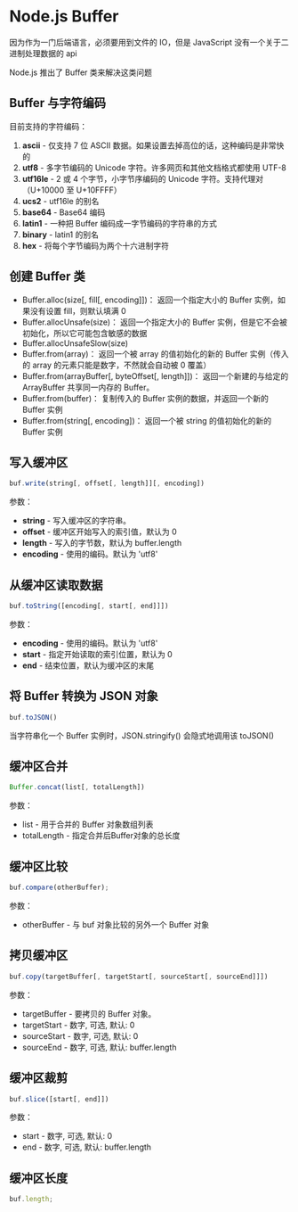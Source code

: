 # Node.js Buffer

因为作为一门后端语言，必须要用到文件的 IO，但是 JavaScript 没有一个关于二进制处理数据的 api

Node.js 推出了 Buffer 类来解决这类问题

## Buffer 与字符编码

目前支持的字符编码：
1. **ascii** - 仅支持 7 位 ASCII 数据。如果设置去掉高位的话，这种编码是非常快的
2. **utf8** - 多字节编码的 Unicode 字符。许多网页和其他文档格式都使用 UTF-8 
3. **utf16le** - 2 或 4 个字节，小字节序编码的 Unicode 字符。支持代理对（U+10000 至 U+10FFFF）
4. **ucs2** - utf16le 的别名
5. **base64** - Base64 编码
6. **latin1** - 一种把 Buffer 编码成一字节编码的字符串的方式
7. **binary** - latin1 的别名
8. **hex** - 将每个字节编码为两个十六进制字符

## 创建 Buffer 类

- Buffer.alloc(size[, fill[, encoding]])： 返回一个指定大小的 Buffer 实例，如果没有设置 fill，则默认填满 0
- Buffer.allocUnsafe(size)： 返回一个指定大小的 Buffer 实例，但是它不会被初始化，所以它可能包含敏感的数据
- Buffer.allocUnsafeSlow(size)
- Buffer.from(array)： 返回一个被 array 的值初始化的新的 Buffer 实例（传入的 array 的元素只能是数字，不然就会自动被 0 覆盖）
- Buffer.from(arrayBuffer[, byteOffset[, length]])： 返回一个新建的与给定的 ArrayBuffer 共享同一内存的 Buffer。
- Buffer.from(buffer)： 复制传入的 Buffer 实例的数据，并返回一个新的 Buffer 实例
- Buffer.from(string[, encoding])： 返回一个被 string 的值初始化的新的 Buffer 实例

## 写入缓冲区

```js
buf.write(string[, offset[, length]][, encoding])
```

参数：
- **string** - 写入缓冲区的字符串。
- **offset** - 缓冲区开始写入的索引值，默认为 0 
- **length** - 写入的字节数，默认为 buffer.length
- **encoding** - 使用的编码。默认为 'utf8' 


## 从缓冲区读取数据

```js
buf.toString([encoding[, start[, end]]])
```

参数：
- **encoding** - 使用的编码。默认为 'utf8' 
- **start** - 指定开始读取的索引位置，默认为 0
- **end** - 结束位置，默认为缓冲区的末尾


## 将 Buffer 转换为 JSON 对象

```js
buf.toJSON()
```

当字符串化一个 Buffer 实例时，JSON.stringify() 会隐式地调用该 toJSON()

## 缓冲区合并

```js
Buffer.concat(list[, totalLength])
```

参数：
- list - 用于合并的 Buffer 对象数组列表
- totalLength - 指定合并后Buffer对象的总长度

## 缓冲区比较

```js
buf.compare(otherBuffer);
```

参数：
- otherBuffer - 与 buf 对象比较的另外一个 Buffer 对象 


## 拷贝缓冲区

```js
buf.copy(targetBuffer[, targetStart[, sourceStart[, sourceEnd]]])
```

参数：
- targetBuffer - 要拷贝的 Buffer 对象。
- targetStart - 数字, 可选, 默认: 0
- sourceStart - 数字, 可选, 默认: 0
- sourceEnd - 数字, 可选, 默认: buffer.length


## 缓冲区裁剪

```js
buf.slice([start[, end]])
```

参数：
- start - 数字, 可选, 默认: 0
- end - 数字, 可选, 默认: buffer.length


## 缓冲区长度

```js
buf.length;
```

